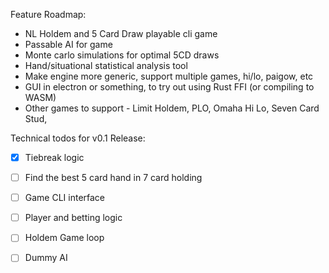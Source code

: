 Feature Roadmap:
- NL Holdem and 5 Card Draw playable cli game
- Passable AI for game
- Monte carlo simulations for optimal 5CD draws
- Hand/situational statistical analysis tool
- Make engine more generic, support multiple games, hi/lo, paigow, etc
- GUI in electron or something, to try out using Rust FFI (or compiling to WASM)
- Other games to support - Limit Holdem, PLO, Omaha Hi Lo, Seven Card Stud,

Technical todos for v0.1 Release:
- [x] Tiebreak logic
- [ ] Find the best 5 card hand in 7 card holding
- [ ] Game CLI interface
- [ ] Player and betting logic
- [ ] Holdem Game loop
- [ ] Dummy AI

